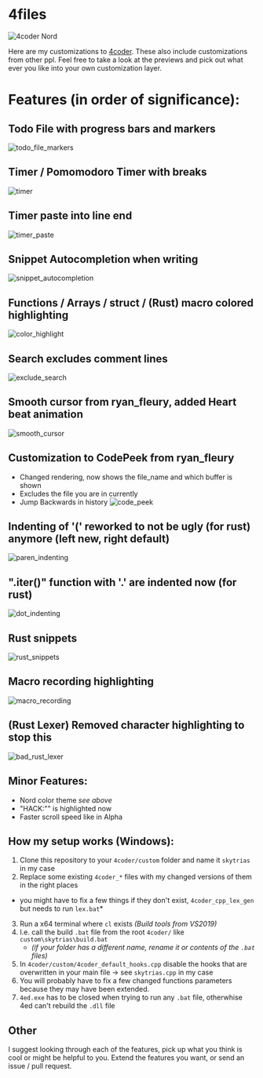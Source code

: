 # 4files
![4coder Nord](https://github.com/Skytrias/4files/blob/master/previews/nord_theme.png)

Here are my customizations to [4coder](http://4coder.net/). These also include customizations from other ppl.
Feel free to take a look at the previews and pick out what ever you like into your own customization layer.

# Features (in order of significance):
## Todo File with progress bars and markers
![todo_file_markers](https://github.com/Skytrias/4files/blob/master/previews/todo_progress_markers.gif)

## Timer / Pomomodoro Timer with breaks
![timer](https://github.com/Skytrias/4files/blob/master/previews/pomodoro_timer.gif)

## Timer paste into line end
![timer_paste](https://github.com/Skytrias/4files/blob/master/previews/timer_paste.gif)

## Snippet Autocompletion when writing
![snippet_autocompletion](https://github.com/Skytrias/4files/blob/master/previews/automatic_snippet_completion.gif)

## Functions / Arrays / struct / (Rust) macro colored highlighting
![color_highlight](https://github.com/Skytrias/4files/blob/master/previews/color_highlight.png)

## Search excludes comment lines
![exclude_search](https://github.com/Skytrias/4files/blob/master/previews/exclude_comment_search.gif)

## Smooth cursor from ryan_fleury, added Heart beat animation
![smooth_cursor](https://github.com/Skytrias/4files/blob/master/previews/smooth_cursor.gif)

## Customization to CodePeek from ryan_fleury
  * Changed rendering, now shows the file_name and which buffer is shown
  * Excludes the file you are in currently
  * Jump Backwards in history
![code_peek](https://github.com/Skytrias/4files/blob/master/previews/code_peek_rendering.gif)

## Indenting of '(' reworked to not be ugly (for rust) anymore (left new, right default)
![paren_indenting](https://github.com/Skytrias/4files/blob/master/previews/custom_indent.png)

## ".iter()" function with '.' are indented now (for rust)
![dot_indenting](https://github.com/Skytrias/4files/blob/master/previews/dot_indenting.gif)

## Rust snippets
![rust_snippets](https://github.com/Skytrias/4files/blob/master/previews/rust_snippets.gif)

## Macro recording highlighting
![macro_recording](https://github.com/Skytrias/4files/blob/master/previews/macro_recording_highlight.gif)

## (Rust Lexer) Removed character highlighting to stop this
![bad_rust_lexer](https://github.com/Skytrias/4files/blob/master/previews/bad_rust_character_lexer.gif)

## Minor Features:
* Nord color theme *see above*
* "HACK:"" is highlighted now
* Faster scroll speed like in Alpha

## How my setup works (Windows):
1. Clone this repository to your `4coder/custom` folder and name it `skytrias` in my case
2. Replace some existing `4coder_*` files with my changed versions of them in the right places
 * you might have to fix a few things if they don't exist, `4coder_cpp_lex_gen` but needs to run `lex.bat`*
3. Run a x64 terminal where `cl` exists *(Build tools from VS2019)*
4. I.e. call the build `.bat` file from the root `4coder/` like `custom\skytrias\build.bat` 
    * *(if your folder has a different name, rename it or contents of the `.bat` files)*
4. In `4coder/custom/4coder_default_hooks.cpp` disable the hooks that are overwritten in your main file -> see `skytrias.cpp` in my case
5. You will probably have to fix a few changed functions parameters because they may have been extended.
6. `4ed.exe` has to be closed when trying to run any `.bat` file, otherwhise 4ed can't rebuild the `.dll` file 

## Other
I suggest looking through each of the features, pick up what you think is cool or might be helpful to you. Extend the features you want, or send an issue / pull request.
